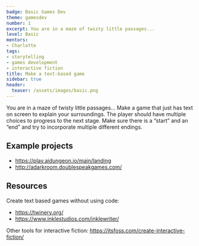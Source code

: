 ```yaml
---
badge: Basic Games Dev
theme: gamesdev
number: 1
excerpt: You are in a maze of twisty little passages...
level: Basic
mentors:
- Charlotte
tags:
- storytelling
- games development
- interactive fiction
title: Make a text-based game
sidebar: true
header:
  teaser: /assets/images/basic.png
---
```

You are in a maze of twisty little passages... Make a game that just has text on screen to explain your surroundings. The player should have multiple choices to progress to the next stage. Make sure there is a “start” and an “end” and try to incorporate multiple different endings.

## Example projects
* <a href="https://play.aidungeon.io/main/landing" rel="noopener">https://play.aidungeon.io/main/landing</a> 
* <a href="http://adarkroom.doublespeakgames.com/" rel="noopener">http://adarkroom.doublespeakgames.com/</a>
 

## Resources
Create text based games without using code: 
* <a href="https://twinery.org/" rel="noopener">https://twinery.org/</a> 
* <a href="https://www.inklestudios.com/inklewriter/" rel="noopener">https://www.inklestudios.com/inklewriter/</a> 

Other tools for interactive fiction: <a href="https://itsfoss.com/create-interactive-fiction/" rel="noopener">https://itsfoss.com/create-interactive-fiction/</a>

